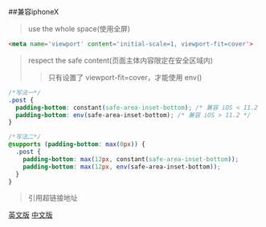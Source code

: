 ##兼容iphoneX
> use the whole space(使用全屏)

```html
<meta name='viewport' content='initial-scale=1, viewport-fit=cover'>
```

> respect the safe content(页面主体内容限定在安全区域内)
>> 只有设置了 viewport-fit=cover，才能使用 env()

```css
/*写法一*/
.post {
  padding-bottom: constant(safe-area-inset-bottom); /* 兼容 iOS < 11.2 */
  padding-bottom: env(safe-area-inset-bottom); /* 兼容 iOS > 11.2 */
}

/*写法二*/
@supports (padding-bottom: max(0px)) {
  .post {
    padding-bottom: max(12px, constant(safe-area-inset-bottom));
    padding-bottom: max(12px, env(safe-area-inset-bottom));
  }
}
```

> 引用超链接地址

[英文版](https://webkit.org/blog/7929/designing-websites-for-iphone-x/?hmsr=funteas.com&utm_medium=funteas.com&utm_source=funteas.com)
[中文版](https://aotu.io/notes/2017/11/27/iphonex/?src=wx&o2src=wx)